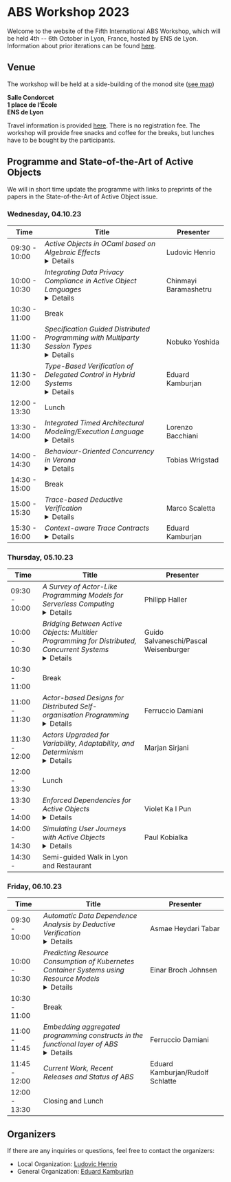 # ABS Workshop 2023

Welcome to the website of the Fifth International ABS Workshop, which will be held 4th -- 6th October in Lyon, France, hosted by ENS de Lyon.
Information about prior iterations can be found [here](https://abs-models.org/publications/). 

## Venue
The workshop will be held at a side-building of the monod site ([see map](https://www.ens-lyon.fr/indexation/lieusalle/site-monod-salle-condorcet-1-place-de-lecole))

**Salle Condorcet**  
**1 place de l’École**  
**ENS de Lyon**  

Travel information is provided [here](https://www.ens-lyon.fr/en/campus-life/campus-tour/maps-directions). 
There is no registration fee.
The workshop will provide free snacks and coffee for the breaks, but lunches have to be bought by the participants.

## Programme and State-of-the-Art of Active Objects

We will in short time update the programme with links to preprints of the papers in the State-of-the-Art of Active Object issue.

### Wednesday, 04.10.23

| Time | Title | Presenter|
| --- | --- | --- |
| 09:30 - 10:00 | *Active Objects in OCaml based on Algebraic Effects* <details> Algebraic effects are a long-studied programming language allowing to implement complex control flow in a structured way. With OCaml 5, such features are finally available in a mainstream programming language, giving us a great opportunity to experiment with varied concurrency constructs implemented as simple libraries. We explore how to implement concurrency features such as futures and active objects using algebraic effects, both in theory and in practice. On the practical side, we present a library of active objects implemented in OCaml, with futures, cooperative scheduling of active objects, and thread-level parallelism. On the theoretical side, we formalize and prove the compilation of a future calculus that models our library into an effect calculus  similar to the primitives available in OCaml. </details> | Ludovic Henrio |
| 10:00 - 10:30 | *Integrating Data Privacy Compliance in Active Object Languages*<details>As users are more and more required to share their personal data, it becomes increasingly important for applications to comply with users’ consent for the handling of their personal data. Ensuring compliance with such consent requires reasoning globally about both the flow of information and the interaction of different parties handling personal data. In this direction, privacy by design principles cultivate a philosophy that endorses the development of systems with built-in abilities to demonstrate compliance with data privacy to guarantee the protection of personal data. However, there is an apparent mismatch in adopting such imprecise principles into explicit methods that support systematic solutions that integrates data privacy in system design. In this presentation, we present an integration of privacy concepts into a core active object language, to explore how the chosen language semantics can ensure personal data handling according to users’ privacy consent.</details> | Chinmayi Baramashetru |
| 10:30 - 11:00 | Break | |
| 11:00 - 11:30 | *Specification Guided Distributed Programming with Multiparty Session Types*<details>Session types are a type-theoretic approach to specifying communication protocols so that they can be verified by type-checking. This year marks 30 years since the first paper on session types, by Kohei Honda at CONCUR 1993. Since then the topic has attracted increasing interest, and and a substantial community and literature have developed. This talk explains the origin of session types and summarises resent developments in programming language extensions with session types. </details> | Nobuko Yoshida |
| 11:30 - 12:00 | *Type-Based Verification of Delegated Control in Hybrid Systems*<details>We present a post-region-based verification system for distributed hybrid models using the Hybrid Active Object concurrency model. The post-region of a method is the set of states where the physical process must be shown to be proven safe after a discrete process of this method terminates. Prior systems computed the post-region locally and, thus, were limited to systems where each object ensures its own safety. The system presented here uses a type-and-effect system to structure the interactions between objects and compute post-regions globally. Furthermore, we are able to handle hybrid systems, where control is delegated and the object and method that shape the post-region change over time. This is crucial to model cloud-based systems, where processes are dynamically started and distributed among multiple server instances.</details> | Eduard Kamburjan |
| 12:00 - 13:30 | Lunch | |
| 13:30 - 14:00 | *Integrated Timed Architectural Modeling/Execution Language*<details>We discuss an integrated approach for the design, specification, automatic deployment and simulation of microservice-based applications based on the ABS language. In particular, the integration of architectural modeling inspired to TOSCA (component types/port dependencies/architectural invariants) with the ABS language (static and dynamic aspects of ABS, including component properties, e.g. speed, and their use in timed/probabilistic simulations) via dedicated annotations. This is realized by integration of the ABS toolchain with a dedicated tool, called Timed SmartDepl. Such a tool, at ABS code compile time, solves (starting from the provided architectural specification) the optimal deployment problem and produces ABS deployment orchestrations to be used in the context of timed simulations. Moreover, the potentialities and the expressive power of this approach are confirmed by further integration with external tools, e.g.: the Zephyrus tool, used by Timed SmartDepl to solve the optimal deployment problem via constraint solving, and a machine learning based predictive module, that generates in advance data to be used in a timed ABS simulation exploiting such predicted data (e.g., simulating the usage, during the day, of predicted data generated during the preceding night).</details> | Lorenzo Bacchiani |
| 14:00 - 14:30 | *Behaviour-Oriented Concurrency in Verona*<details>Behaviour-oriented Concurrency is a new concurrency paradigm inspired by the actor model, join calculus and structural lock correlation. Programs in behaviour-oriented concurrency are expressed as tasks joining on data organised into isolated regions. Akin to actor-based concurrency, data is always accessed by a single thread of control, but in contrast to actor-based concurrency, data is decoupled from specific threads of control. Through a combination of region isolation, which can be guaranteed statically and dynamically, and scheduling, behaviour-oriented concurrency guarantees data-race freedom and deadlock-freedom.</details> | Tobias Wrigstad |
| 14:30 - 15:00 | Break | |
| 15:00 - 15:30 | *Trace-based Deductive Verification*<details>Contracts specifying a procedure’s behavior in terms of pre- and postconditions are essential for scalable software verification, but cannot express any constraints on the events occurring during execution of the procedure. This necessitates to annotate code with intermediate assertions, preventing full specification abstraction. We propose a logic over symbolic traces able to specify recursive procedures in a mod- ular manner that refers to specified programs only in terms of events. We also provide a deduction system based on symbolic execution and induction that we prove to be sound relative to a trace semantics. Our work generalizes contract-based to trace-based deductive verification by extending the notion of state-based contracts to trace-based contracts.</details> | Marco Scaletta |
| 15:30 - 16:00 | *Context-aware Trace Contracts*<details>Recent work generalized state-based method contracts to trace contracts, which permit to specify internal behavior of a procedure as a trace, such as calls or state changes. In this talk, we generalize trace contracts to context-aware trace contracts that allow to specify the call context through trace formulas, which cannot be specified with the state-based Hoare-style contracts common in deductive verification. In particular, the behavior of concurrent, asynchronous procedures depends on the call context, because of the global protocol that governs scheduling. We propose a program logic of context-aware trace contracts for specifying global behavior of asynchronous programs. We provide a sound proof system and transfer Liskov’s principle of behavioral subtyping to the analysis of asynchronous procedures.</details> | Eduard Kamburjan |

### Thursday, 05.10.23

| Time | Title | Presenter|
| --- | --- | --- |
| 09:30 - 10:00 | *A Survey of Actor-Like Programming Models for Serverless Computing*<details>Serverless computing promises to significantly simplify cloud computing by providing Functions-as-a-Service where invocations of functions, triggered by events, are automatically scheduled for execution on compute nodes. Notably, the serverless computing model does not require the manual provisioning of virtual machines; instead, FaaS enables load-based billing and auto-scaling according to the workload, reducing costs and making scheduling more efficient. While early serverless programming models only supported stateless functions and severely restricted program composition, recently proposed systems offer greater flexibility by adopting ideas from actors, active objects, and dataflow programming. This paper presents a survey of actor-like programming abstractions for stateful serverless computing, and provides a characterization of their properties and highlights their origin.</details>  | Philipp Haller |
| 10:00 - 10:30 | *Bridging Between Active Objects: Multitier Programming for Distributed, Concurrent Systems*<details>Programming distributed and concurrent systems is notoriously hard. Active objects, which encapsulate operations, state and the execution thread, have been investigated by researchers to alleviate this issue. In a distributed system, message exchange among active objects or actors often coincides with network boundaries, and determines a major modularization direction for the application. Yet, certain application functionalities naturally crosscut such modularization direction. For those, structuring the application architecture around network boundaries is purely accidental and does not help reasoning about programs. Recently, multitier programming has been proposed as a programming paradigm that enables code that belongs to different peers to be developed together, in the same compilation unit. The compiler then splits the code and generates the required deployment components. In this work we explore the relation between multitier programming and active objects. Multitier programming can be considered a programming paradigm based on active objects with a focus on application domains where functionalities span multiple active objects, and allows such functionalities to be encapsulated into single object. A number of features of active objects are directly visible to programmers also in the multi- tier programming, resulting in an interesting combination of language abstractions available to developers.</details> | Guido Salvaneschi/Pascal Weisenburger |
| 10:30 - 11:00 | Break | |
| 11:00 - 11:30 | *Actor-based Designs for Distributed Self-organisation Programming*<details>Self-organisation and collective adaptation  are highly desired features   for several kinds of large-scale distributed systems  including robotic swarms, computational ecosystems,   wearable collectives, and Internet-of-Things systems.  These kinds of distributed processes,  addressing functional and non-functional aspects of complex socio-technical systems,   can emerge in an engineered/controlled way from  (re)active decentralised activity and interaction  across all physical and logical system devices.  In the paperin the ABS SOTA volume,   we study how the Actors programming model can be adopted to  support collective self-organising behaviours. Specifically, we analyse the features of the Actors model  that are instrumental for   implementing the adaptive coordination of large-scale systems,  and discuss potential actor-based designs. Then, we discuss an incarnation of the approach in the aggregate computing paradigm, which stands as a comprehensive engineering approach for self-organisation. This is based on Akka, and can be fully programmed in the Scala programming language thanks to the ScaFi aggregate computing toolkit.</details> | Ferruccio Damiani |
| 11:30 - 12:00 | *Actors Upgraded for Variability, Adaptability, and Determinism*<details>Rebeca modeling language is designed as an imperative actor-based language with the goal of providing an easy-to-use language for modeling concurrent and distributed systems, with formal verification support. Rebeca has been extended to support time and probability. We extend Rebeca further with inheritance, polymorphism, interface declaration, and annotation mechanisms. These features allow us to handle variability within the model, support non-disruptive model evolution, and define method priorities. This enables Rebeca to be used more effectively in different domains, like in Software Product Lines, and holistic analysis of Cyber-Physical Systems. We develop specialized analysis techniques to support these extensions, partly integrated into Afra, the model checking tool of Rebeca.</details> | Marjan Sirjani |
| 12:00 - 13:30 | Lunch | |
| 13:30 - 14:00 | *Enforced Dependencies for Active Objects*<details>We present an active object-based language that records required and provided method completions ahead of method invocations. With this language, a programmer can use method declarations to specify the dependencies between different types of tasks. The type system makes sure that the programmer declares how to fulfil the prerequisites. Program execution corresponds to a non-deterministic simulation, consisting primarily of calls and returns. We present the grammar, dynamic semantics in the form of operational semantics rules, and a rule-based type system that checks the dependencies. The absence of cyclic task dependency can be checked at the level of method declaration.</details> | Violet Ka I Pun |
| 14:00 - 14:30 | *Simulating User Journeys with Active Objects*<details>The servitization of business makes companies increasingly dependent on providing a carefully designed user experience for their service offerings. User journeys allow services to be modeled from the user’s perspective, but are today mainly constructed and analyzed manually. Recent work analyzing user journeys as games allow optimal service- provider strategies to be automatically derived, assuming a restricted user behavior. Complementing this work, we here develop an actor-based modeling framework for user journeys that is parametric in user behavior and service-provider strategies, using the active-object modeling language ABS. Strategies for the service provider, such as those derived for user journey games, can be automatically imported into the framework. Our work enables prescriptive simulation-based analysis, as strategies can be evaluated and compared in scenarios with rich user behavior.</details> | Paul Kobialka |
| 14:30 - | Semi-guided Walk in Lyon and Restaurant | |


### Friday, 06.10.23

| Time | Title | Presenter|
| --- | --- | --- |
| 09:30 - 10:00 | *Automatic Data Dependence Analysis by Deductive Verification*<details>Parallelization of programs relies on sound and precise analysis of data dependences in the code, specifically, when dealing with loops. State-of-art tools tend to over- and, occasionally, to under-approximate dependences. The former misses parallelization opportunities, the latter can change the behavior of the parallelized program. We have developed a sound and highly precise approach to generate data dependences based on deductive verification. We implemented our approach in KeY. The evaluation shows that our approach can generate highly precise data dependences for representative code taken from HPC applications.</details> | Asmae Heydari Tabar |
| 10:00 - 10:30 | *Predicting Resource Consumption of Kubernetes Container Systems using Resource Models*<details>Cloud computing has radically changed the way organisations operate their software by allowing them to achieve high availability of services at affordable cost. Containerized microservices is an enabling technology for this change, and advanced container orchestration platforms such as Kubernetes are used for service management. Despite the flourishing ecosystem of monitoring tools for such orchestration platforms, service management is still mainly a manual effort. The modeling of cloud computing systems is an essential step towards automatic management, but the modeling of cloud systems of such complexity remains challenging and, as yet, unaddressed. In fact modeling resource consumption will be a key to comparing the outcome of possible deployment scenarios. This paper considers how to derive resource models for cloud systems empirically. We do so based on models of deployed services in a formal modeling language with explicit CPU and memory resources; once the adherence to the real system is good enough, formal properties can be verified in the model. Targeting a likely microservices application, we present a model of Kubernetes developed in Real-Time ABS. We report on leveraging data collected empirically from small deployments to simulate the execution of higher intensity scenarios on larger deployments. We discuss the challenges and limitations that arise from this approach, and identify constraints under which we obtain satisfactory accuracy.</details> | Einar Broch Johnsen |
| 10:30 - 11:00 | Break | |
| 11:00 - 11:45 | *Embedding aggregated programming constructs in the functional layer of ABS*<details>This talk provides a brief introduction to Aggregate Programming (AP) [1] -- an emerging approach to the engineering of complex coordination for distributed systems, based on viewing system interactions in terms of information propagating through collectives of devices, rather than in terms of individual devices and their interaction with their peers and environment. The foundation of this approach is the distillation of a number of prior approaches, both formal and pragmatic, proposed under the umbrella of field-based coordination, and culminating into the Field Calculus (FC) [2] and its recently proposed extension called the eXchange Calculus (XC) [3] -- two core calculi capturing the essential elements of AP, much as lambda-calculus captures the essence of functional programming and Featherweight Java the essence of class-based object-oriented programming. The talk aims to trigger a discussion on the issue posed in the title. [1] Jacob Beal, Danilo Pianini, Mirko Viroli (2015). Aggregate Programming for the Internet of Things. Computer 48(9): 22-30. https://doi.org/10.1109/MC.2015.261 [2] Giorgio Audrito, Mirko Viroli, Ferruccio Damiani, Danilo Pianini, Jacob Beal  (2019). A Higher-Order Calculus of Computational Fields. ACM Trans. Comput. Log. 20(1): 5:1-5:55. https://doi.org/10.1145/3285956 [3] Giorgio Audrito, Roberto Casadei, Ferruccio Damiani, Guido Salvaneschi, Mirko Viroli (2022). Functional Programming for Distributed Systems with XC. ECOOP 2022: 20:1-20:28. https://doi.org/10.4230/LIPIcs.ECOOP.2022.20</details> | Ferruccio Damiani |
| 11:45 - 12:00 | *Current Work, Recent Releases and Status of ABS* | Eduard Kamburjan/Rudolf Schlatte |
| 12:00 - 13:30 | Closing and Lunch | |

## Organizers
If there are any inquiries or questions, feel free to contact the organizers:
 * Local Organization: [Ludovic Henrio](mailto:ludovic.henrio@ens-lyon.fr)
 * General Organization: [Eduard Kamburjan](mailto:eduard@ifi.uio.no)

